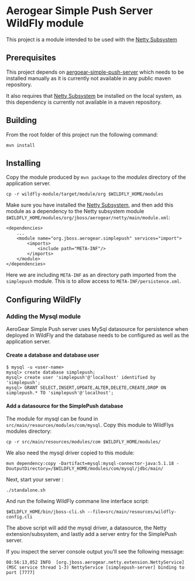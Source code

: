 # Aerogear Simple Push Server WildFly module
This project is a module intended to be used with the [Netty Subsystem](https://github.com/danbev/netty-subsystem)

## Prerequisites 
This project depends on [aergoear-simple-push-server](https://github.com/aerogear/aerogear-simple-push-server) which needs 
to be installed manually as it is currently not available in any public maven repository.  

It also requires that [Netty Subsystem](https://github.com/danbev/netty-subsystem) be installed on the local system, as this
dependency is currently not available in a maven repository.

## Building
From the root folder of this project run the following command:

    mvn install

## Installing
Copy the module produced by ```mvn package``` to the _modules_ directory of the application server.

    cp -r wildfly-module/target/module/org $WILDFLY_HOME/modules
    
Make sure you have installed the [Netty Subsystem](https://github.com/danbev/netty-subsystem), and then add this module as 
a dependency to the Netty subsystem module ```$WILDFLY_HOME/modules/org/jboss/aerogear/netty/main/module.xml```:

    <dependencies>
        ...
        <module name="org.jboss.aerogear.simplepush" services="import">
            <imports>
                <include path="META-INF"/>
            </imports>
        </module>
    </dependencies>
    
Here we are including ```META-INF``` as an directory path imported from the ```simplepush``` module. This is to allow access
to ```META-INF/persistence.xml```.
    
## Configuring WildFly

### Adding the Mysql module
AeroGear Simple Push server uses MySql datasource for persistence when deployed in WildFly and the database needs
to be configured as well as the application server.

#### Create a database and database user

    $ mysql -u <user-name>
    mysql> create database simplepush;
    mysql> create user 'simplepush'@'localhost' identified by 'simplepush';
    mysql> GRANT SELECT,INSERT,UPDATE,ALTER,DELETE,CREATE,DROP ON simplepush.* TO 'simplepush'@'localhost';
    
    
#### Add a datasource for the SimplePush database
The module for mysql can be found in ```src/main/resources/modules/com/mysql```. Copy this module to WildFlys modules directory:

    cp -r src/main/resources/modules/com $WILDFLY_HOME/modules/
    
We also need the mysql driver copied to this module:

    mvn dependency:copy -Dartifact=mysql:mysql-connector-java:5.1.18 -DoutputDirectory=/$WILDFLY_HOME/modules/com/mysql/jdbc/main/
    
Next, start your server :

    ./standalone.sh

And run the follwing WildFly commane line interface script:

    $WILDFLY_HOME/bin/jboss-cli.sh --file=src/main/resources/wildfly-config.cli
    
The above script will add the mysql driver, a datasource, the Netty extension/subsystem, and lastly add a server entry
for the SimplePush server.
 
If you inspect the server console output you'll see the following message:

    08:56:13,052 INFO  [org.jboss.aerogear.netty.extension.NettyService] (MSC service thread 1-3) NettyService [simplepush-server] binding to port [7777]    

    
    



    